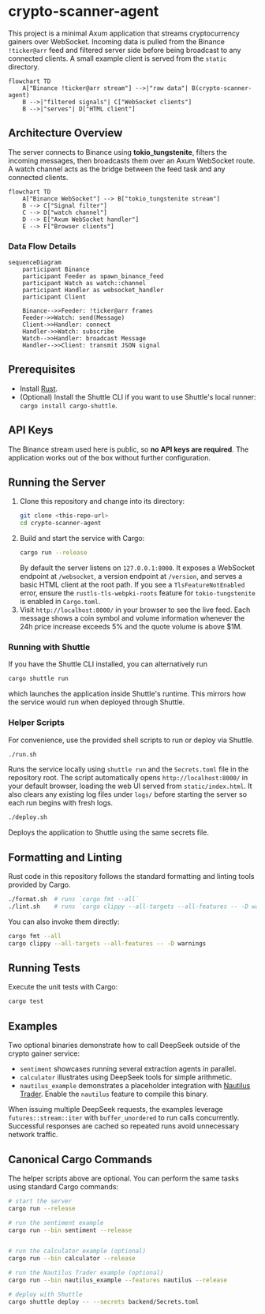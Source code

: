 # crypto-scanner-agent

This project is a minimal Axum application that streams cryptocurrency gainers over WebSocket.
Incoming data is pulled from the Binance `!ticker@arr` feed and filtered server side before being broadcast to any connected clients.
A small example client is served from the `static` directory.

```mermaid
flowchart TD
    A["Binance !ticker@arr stream"] -->|"raw data"| B(crypto-scanner-agent)
    B -->|"filtered signals"| C["WebSocket clients"]
    B -->|"serves"| D["HTML client"]
```

## Architecture Overview

The server connects to Binance using **tokio_tungstenite**, filters the incoming
messages, then broadcasts them over an Axum WebSocket route. A watch channel
acts as the bridge between the feed task and any connected clients.

```mermaid
flowchart TD
    A["Binance WebSocket"] --> B["tokio_tungstenite stream"]
    B --> C["Signal filter"]
    C --> D["watch channel"]
    D --> E["Axum WebSocket handler"]
    E --> F["Browser clients"]
```

### Data Flow Details

```mermaid
sequenceDiagram
    participant Binance
    participant Feeder as spawn_binance_feed
    participant Watch as watch::channel
    participant Handler as websocket_handler
    participant Client

    Binance-->>Feeder: !ticker@arr frames
    Feeder->>Watch: send(Message)
    Client->>Handler: connect
    Handler->>Watch: subscribe
    Watch-->>Handler: broadcast Message
    Handler-->>Client: transmit JSON signal
```

## Prerequisites

- Install [Rust](https://www.rust-lang.org/tools/install).
- (Optional) Install the Shuttle CLI if you want to use Shuttle's local runner: `cargo install cargo-shuttle`.

## API Keys

The Binance stream used here is public, so **no API keys are required**. The application works out of the box without further configuration.

## Running the Server

1. Clone this repository and change into its directory:
   ```bash
   git clone <this-repo-url>
   cd crypto-scanner-agent
   ```
2. Build and start the service with Cargo:
   ```bash
   cargo run --release
   ```
   By default the server listens on `127.0.0.1:8000`. It exposes a WebSocket endpoint at `/websocket`, a version endpoint at `/version`, and serves a basic HTML client at the root path.
   If you see a `TlsFeatureNotEnabled` error, ensure the `rustls-tls-webpki-roots` feature for `tokio-tungstenite` is enabled in `Cargo.toml`.
3. Visit `http://localhost:8000/` in your browser to see the live feed. Each message shows a coin symbol and volume information whenever the 24h price increase exceeds 5% and the quote volume is above $1M.

### Running with Shuttle

If you have the Shuttle CLI installed, you can alternatively run
```bash
cargo shuttle run
```
which launches the application inside Shuttle's runtime. This mirrors how the service would run when deployed through Shuttle.

### Helper Scripts

For convenience, use the provided shell scripts to run or deploy via Shuttle.

```bash
./run.sh
```
Runs the service locally using `shuttle run` and the `Secrets.toml` file in the repository root. The script automatically opens `http://localhost:8000/` in your default browser, loading the web UI served from `static/index.html`. It also clears any existing log files under `logs/` before starting the server so each run begins with fresh logs.

```bash
./deploy.sh
```
Deploys the application to Shuttle using the same secrets file.

## Formatting and Linting

Rust code in this repository follows the standard formatting and linting tools provided by Cargo.

```bash
./format.sh  # runs `cargo fmt --all`
./lint.sh    # runs `cargo clippy --all-targets --all-features -- -D warnings`
```

You can also invoke them directly:

```bash
cargo fmt --all
cargo clippy --all-targets --all-features -- -D warnings
```

## Running Tests

Execute the unit tests with Cargo:

```bash
cargo test
```

## Examples

Two optional binaries demonstrate how to call DeepSeek outside of the
crypto gainer service:

- `sentiment` showcases running several extraction agents in parallel.
- `calculator` illustrates using DeepSeek tools for simple arithmetic.
- `nautilus_example` demonstrates a placeholder integration with
  [Nautilus Trader](https://github.com/nautilus-trader/nautilus-trader). Enable
  the `nautilus` feature to compile this binary.

When issuing multiple DeepSeek requests, the examples leverage
`futures::stream::iter` with `buffer_unordered` to run calls concurrently.
Successful responses are cached so repeated runs avoid unnecessary network
traffic.

## Canonical Cargo Commands

The helper scripts above are optional. You can perform the same tasks using
standard Cargo commands:

```bash
# start the server
cargo run --release

# run the sentiment example
cargo run --bin sentiment --release


# run the calculator example (optional)
cargo run --bin calculator --release

# run the Nautilus Trader example (optional)
cargo run --bin nautilus_example --features nautilus --release

# deploy with Shuttle
cargo shuttle deploy -- --secrets backend/Secrets.toml
```

